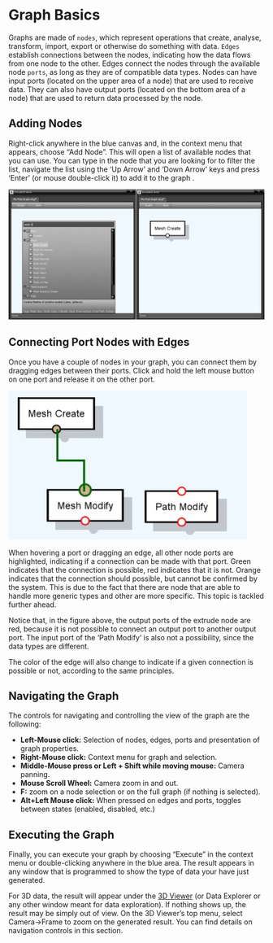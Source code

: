 # Graph Basics

Graphs are made of `nodes`, which represent operations that create, analyse, transform, import, export or otherwise do something with data. `Edges` establish connections between the nodes, indicating how the data flows from one node to the other. Edges connect the nodes through the available node `ports`, as long as they are of compatible data types. Nodes can have input ports (located on the upper area of a node) that are used to receive data. They can also have output ports (located on the bottom area of a node) that are used to return data processed by the node.


## Adding Nodes

Right-click anywhere in the blue canvas and, in the context menu that appears, choose “Add Node”. This will open a list of available nodes that you can use. You can type in the node that you are looking for to filter the list, navigate the list using the ‘Up Arrow’ and ‘Down Arrow’ keys and press ‘Enter’ (or mouse double-click it) to add it to the graph .

![](images/CreateNodes.png)


## Connecting Port Nodes with Edges

Once you have a couple of nodes in your graph, you can connect them by dragging edges between their ports. Click and hold the left mouse button on one port and release it on the other port.

![](images/ConnectEdge.png)

When hovering a port or dragging an edge, all other node ports are highlighted, indicating if a connection can be made with that port. Green indicates that the connection is possible, red indicates that it is not. Orange indicates that the connection should possible, but cannot be confirmed by the system. This is due to the fact that there are node that are able to handle more generic types and other are more specific. This topic is tackled further ahead.

Notice that, in the figure above, the output ports of the extrude node are red, because it is not possible to connect an output port to another output port. The input port of the ‘Path Modify’ is also not a possibility, since the data types are different.

The color of the edge will also change to indicate if a given connection is possible or not, according to the same principles.

## Navigating the Graph

The controls for navigating and controlling the view of the graph are the following:

* **Left-Mouse click:** Selection of nodes, edges, ports and presentation of graph properties.
* **Right-Mouse click:** Context menu for graph and selection.
* **Middle-Mouse press or Left + Shift while moving mouse:** Camera panning.
* **Mouse Scroll Wheel:**  Camera zoom in and out.
* **F:** zoom on a node selection or on the full graph (if nothing is selected).
* **Alt+Left Mouse click:** When pressed on edges and ports, toggles between states (enabled, disabled, etc.)


## Executing the Graph

Finally, you can execute your graph by choosing “Execute” in the context menu or double-clicking anywhere in the blue area. The result appears in any window that is programmed to show the type of data your have just generated.

For 3D data, the result will appear under the [3D Viewer](../Working%20With%20Sceelix/3DViewer) (or Data Explorer or any other window meant for data exploration). If nothing shows up, the result may be simply out of view. On the 3D Viewer’s top menu, select Camera->Frame to zoom on the generated result. You can find details on navigation controls in this section.


